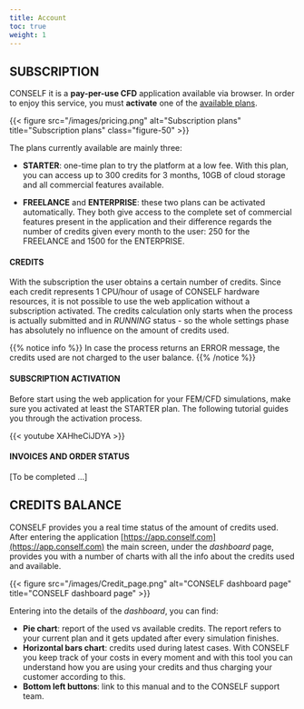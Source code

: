 ```yaml
---
title: Account
toc: true
weight: 1
---
```


## SUBSCRIPTION

CONSELF it is a **pay-per-use CFD** application available via browser. In order to enjoy this service, you must **activate** one of the [available plans](https://conself.com/product/subscriptions/).

{{< figure src="/images/pricing.png" alt="Subscription plans" title="Subscription plans" class="figure-50" >}}

The plans currently available are mainly three:

- **STARTER**: one-time plan to try the platform at a low fee. With this plan, you can access up to 300 credits for 3 months, 10GB of cloud storage and all commercial features available.

- **FREELANCE** and **ENTERPRISE**: these two plans can be activated automatically. They both give access to the complete set of commercial features present in the application and their difference regards the number of credits given every month to the user: 250 for the FREELANCE and 1500 for the ENTERPRISE.

#### CREDITS

With the subscription the user obtains a certain number of credits. Since each credit represents 1 CPU/hour of usage of CONSELF hardware resources, it is not possible to use the web application without a subscription activated. The credits calculation only starts when the process is actually submitted and in *RUNNING* status - so the whole settings phase has absolutely no influence on the amount of credits used.

{{% notice info %}}
In case the process returns an ERROR message, the credits used are not charged to the user balance.
{{% /notice %}}

#### SUBSCRIPTION ACTIVATION

Before start using the web application for your FEM/CFD simulations, make sure you activated at least the STARTER plan. The following tutorial guides you through the activation process.

{{< youtube XAHheCiJDYA >}}

#### INVOICES AND ORDER STATUS

[To be completed ...]

## CREDITS BALANCE

CONSELF provides you a real time status of the amount of credits used. After entering the application [https://app.conself.com](https://app.conself.com) the main screen, under the *dashboard* page, provides you with a number of charts with all the info about the credits used and available.

{{< figure src="/images/Credit_page.png" alt="CONSELF dashboard page" title="CONSELF dashboard page" >}}

Entering into the details of the *dashboard*, you can find:

- **Pie chart**: report of the used vs available credits. The report refers to your current plan and it gets updated after every simulation finishes.
- **Horizontal bars chart**: credits used during latest cases. With CONSELF you keep track of your costs in every moment and with this tool you can understand how you are using your credits and thus charging your customer according to this.
- **Bottom left buttons**: link to this manual and to the CONSELF support team.
